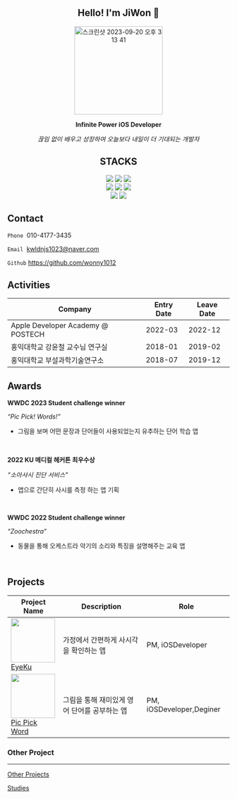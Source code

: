 <div align="center">
  
  Hello! I'm JiWon 👋
  ---
<img width="200" alt="스크린샷 2023-09-20 오후 3 13 41" src="https://github.com/wonny1012/jiwonkwon/assets/102846055/703f3fab-7d20-4bd0-b097-3f32ee519f18">


 **Infinite Power iOS Developer**
 
 *끊임 없이 배우고 성장하여 오늘보다 내일이 더 기대되는 개발자*
</div>
<div align=center><h2>STACKS</h2>
  <img src="https://img.shields.io/badge/Swift-F05138?style=for-the-badge&logo=swift&logoColor=white">
  <img src="https://img.shields.io/badge/Python-3776AB?style=for-the-badge&logo=python&logoColor=white"> 
  <img src="https://img.shields.io/badge/R-276DC3?style=for-the-badge&logo=r&logoColor=white"> 
<br>
  <img src="https://img.shields.io/badge/GitHub-181717?style=for-the-badge&logo=github&logoColor=white">
  <img src="https://img.shields.io/badge/Miro-050038?style=for-the-badge&logo=miro&logoColor=white"> 
  <img src="https://img.shields.io/badge/Figma-F24E1E?style=for-the-badge&logo=figma&logoColor=white"> 
<br>
  <img src="https://img.shields.io/badge/adobeillustrator-FF9A00?style=for-the-badge&logo=adobeillustrator&logoColor=white"> 
  <img src="https://img.shields.io/badge/adobepremierepro-9999FF?style=for-the-badge&logo=adobepremierepro&logoColor=white"> 
</div>
  
  
## **Contact**

`Phone`  010-4177-3435

`Email`  kwldnjs1023@naver.com

`Github` https://github.com/wonny1012 

## **Activities**

Company                             | Entry Date | Leave Date |          
------------------------------------|------------|------------|
Apple Developer Academy @ POSTECH   | 2022-03    | 2022-12    |              
홍익대학교 강윤철 교수님 연구실    | 2018-01    | 2019-02    |
홍익대학교 부설과학기술연구소    | 2018-07    | 2019-12    |

## **Awards**
**WWDC 2023  Student challenge winner**

*“Pic Pick! Words!”*

- 그림을 보며 어떤 문장과 단어들이 사용되었는지 유추하는 단어 학습 앱
<br>


**2022 KU 메디컬 헤커톤 최우수상**

*“소아사시 진단 서비스”*

- 앱으로 간단히 사시를 측정 하는 앱 기획
<br>
  
**WWDC 2022  Student challenge winner**

*“Zoochestra”*

- 동물을 통해 오케스트라 악기의 소리와 특징을 설명해주는 교육 앱
<br>


## **Projects**



Project Name                             | Description | Role |          
------------------------------------|------------|------------|
<img width=100 height=100 src="https://github.com/wonny1012/jiwonkwon/assets/102846055/b6a7d86a-5ec1-4894-93aa-a03af6b525d5"><br> [EyeKu](https://delirious-antler-185.notion.site/EyeKu-c775bf9eec36445e9dcecbe900a4cdd7?pvs=4)  | 가정에서 간편하게 사시각을 확인하는 앱    | PM,  iOSDeveloper    | 
<img width=100 height=100 src="https://github.com/wonny1012/jiwonkwon/assets/102846055/e86150b9-0f25-4250-a6ca-9ddd80763481"> <br> [Pic Pick Word](https://delirious-antler-185.notion.site/Pic-Pick-Word-f28c4f15c0474b10b9b4ae9886f81119?pvs=4) | 그림을 통해 재미있게 영어 단어를 공부하는 앱    | PM,  iOSDeveloper,Deginer   |



### Other Project

---

[Other Projects](https://www.notion.so/19db9f9350d6423bb63e93725a14ce24?pvs=21)

[Studies](https://www.notion.so/cb5379e39dd44258aba017ecbe37011e?pvs=21)
